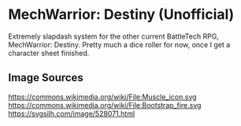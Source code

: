 # MechWarrior: Destiny (Unofficial)

Extremely slapdash system for the other current BattleTech RPG, MechWarrior: Destiny. Pretty much a dice roller for now, once I get a character sheet finished.

## Image Sources

<https://commons.wikimedia.org/wiki/File:Muscle_icon.svg>
<https://commons.wikimedia.org/wiki/File:Bootstrap_fire.svg>
<https://svgsilh.com/image/528071.html>
